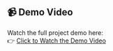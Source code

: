 ## 📹 Demo Video

Watch the full project demo here:  
👉 [Click to Watch the Demo Video](https://drive.google.com/file/d/1Z3CSoPj-dIvgIudSMfc8xhMClHraopRs/view?usp=sharing)
